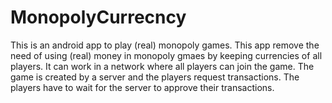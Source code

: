 # MonopolyCurrecncy
This is an android app to play (real) monopoly games. This app remove the need of using (real) money in monopoly gmaes by keeping currencies of all players. It can work in a network where all players can join the game. The game is created by a server and the players request transactions. The players have to wait for the server to approve their transactions.
